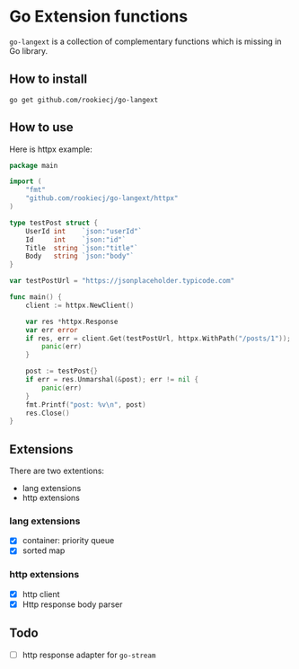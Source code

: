 # Go Extension functions

`go-langext` is a collection of complementary functions which is missing in Go library.

## How to install

```
go get github.com/rookiecj/go-langext
```

## How to use

Here is httpx example:

```go
package main

import (
	"fmt"
	"github.com/rookiecj/go-langext/httpx"
)

type testPost struct {
	UserId int    `json:"userId"`
	Id     int    `json:"id"`
	Title  string `json:"title"`
	Body   string `json:"body"`
}

var testPostUrl = "https://jsonplaceholder.typicode.com"

func main() {
	client := httpx.NewClient()

	var res *httpx.Response
	var err error
	if res, err = client.Get(testPostUrl, httpx.WithPath("/posts/1")); err != nil {
		panic(err)
	}

	post := testPost{}
	if err = res.Unmarshal(&post); err != nil {
		panic(err)
	}
	fmt.Printf("post: %v\n", post)
	res.Close()
}


```

## Extensions

There are two extentions:

- lang extensions
- http extensions

### lang extensions

- [X] container: priority queue
- [X] sorted map

### http extensions

- [X] http client
- [X] Http response body parser

## Todo

- [ ] http response adapter for `go-stream`
